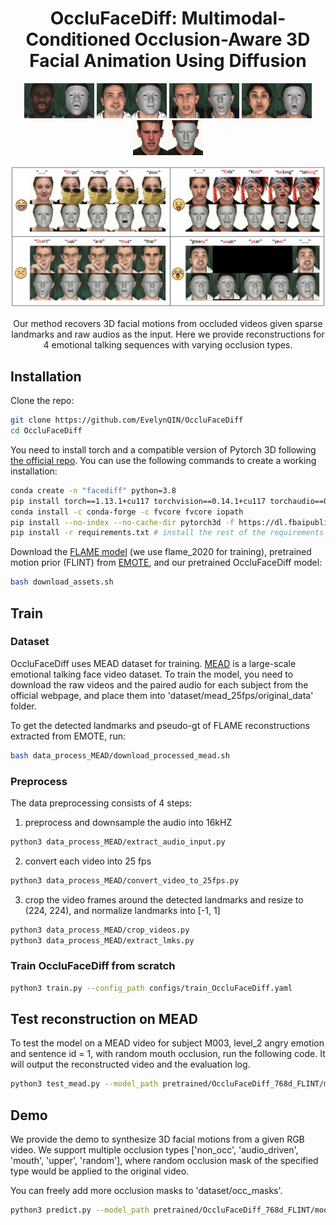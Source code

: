 <div align="center">

  # OccluFaceDiff: Multimodal-Conditioned Occlusion-Aware 3D Facial Animation Using Diffusion
</div>

<p align="center"> 
<img src="figs/demo_1.gif">
<img src="figs/demo_2.gif">
<img src="figs/demo_3.gif">
<img src="figs/demo_6.gif">
<img src="figs/demo_7.gif">
</p>

<p align="center"> 
<img src="figs/intro.png">
</p>
<p align="center"> Our method recovers 3D facial motions from occluded videos given sparse landmarks and raw audios as the input. Here we provide reconstructions for 4 emotional talking sequences with varying occlusion types. <p align="center">

## Installation
Clone the repo:
```bash
git clone https://github.com/EvelynQIN/OccluFaceDiff
cd OccluFaceDiff
```  

You need to install torch and a compatible version of Pytorch 3D following [the official repo](https://github.com/facebookresearch/pytorch3d). You can use the following commands to create a working installation:
```bash
conda create -n "facediff" python=3.8
pip install torch==1.13.1+cu117 torchvision==0.14.1+cu117 torchaudio==0.13.1 --extra-index-url https://download.pytorch.org/whl/cu117
conda install -c conda-forge -c fvcore fvcore iopath 
pip install --no-index --no-cache-dir pytorch3d -f https://dl.fbaipublicfiles.com/pytorch3d/packaging/wheels/py310_cu117_pyt1131/download.html
pip install -r requirements.txt # install the rest of the requirements
```

Download the [FLAME model](https://flame.is.tue.mpg.de/) (we use flame_2020 for training), pretrained motion prior (FLINT) from [EMOTE](https://emote.is.tue.mpg.de/index.html), and our pretrained OccluFaceDiff model:
```bash
bash download_assets.sh
```

## Train

### Dataset
OccluFaceDiff uses MEAD dataset for training. [MEAD](https://wywu.github.io/projects/MEAD/MEAD.html) is a large-scale emotional talking face video dataset. To train the model, you need to download the raw videos and the paired audio for each subject from the official webpage, and place them into 'dataset/mead_25fps/original_data' folder.

To get the detected landmarks and pseudo-gt of FLAME reconstructions extracted from EMOTE, run: 
```bash
bash data_process_MEAD/download_processed_mead.sh
```

### Preprocess
The data preprocessing consists of 4 steps:
1. preprocess and downsample the audio into 16kHZ
```bash
python3 data_process_MEAD/extract_audio_input.py
```

2. convert each video into 25 fps
```bash
python3 data_process_MEAD/convert_video_to_25fps.py
```

3. crop the video frames around the detected landmarks and resize to (224, 224), and normalize landmarks into [-1, 1]
```bash
python3 data_process_MEAD/crop_videos.py
python3 data_process_MEAD/extract_lmks.py
```

### Train OccluFaceDiff from scratch
```bash
python3 train.py --config_path configs/train_OccluFaceDiff.yaml
```

## Test reconstruction on MEAD
To test the model on a MEAD video for subject M003, level_2 angry emotion and sentence id = 1, with random mouth occlusion, run the following code. It will output the reconstructed video and the evaluation log.
```bash
python3 test_mead.py --model_path pretrained/OccluFaceDiff_768d_FLINT/model_46.pt --split test --subject M003 --emotion angry --level level_2 --sent 1 --input_motion_length 64 --exp_name mouth --vis --to_mp4
```

## Demo
We provide the demo to synthesize 3D facial motions from a given RGB video. We support multiple occlusion types ['non_occ', 'audio_driven', 'mouth', 'upper', 'random'], where random occlusion mask of the specified type would be applied to the original video.

You can freely add more occlusion masks to 'dataset/occ_masks'.
```bash
python3 predict.py --model_path pretrained/OccluFaceDiff_768d_FLINT/model_46.pt --save_folder vis_result --input_motion_length 64 --occlusion_type mouth --video_path dataset/videos/demo1.mp4 --to_mp4
```
